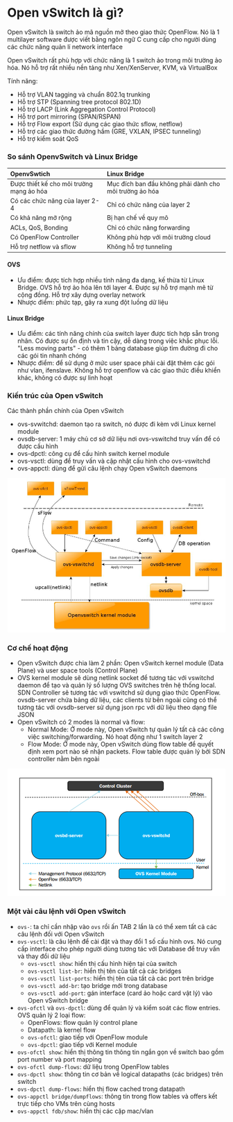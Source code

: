 # Open vSwitch là gì?

Open vSwitch là switch ảo mã nguồn mở theo giao thức OpenFlow. Nó là 1 multilayer software được viết bằng ngôn ngữ C cung cấp cho người dùng các chức năng quản lí network interface 

Open vSwitch rất phù hợp với chức năng là 1 switch ảo trong môi trường ảo hóa. Nó hỗ trợ rất nhiều nền tảng như Xen/XenServer, KVM, và VirtualBox

Tính năng:
- Hỗ trợ VLAN tagging và chuẩn 802.1q trunking
- Hỗ trợ STP (Spanning tree protocol 802.1D)
- Hỗ trợ LACP (Link Aggregation Control Protocol)
- Hỗ trợ port mirroring (SPAN/RSPAN)
- Hỗ trợ Flow export (Sử dụng các giao thức sflow, netflow)
- Hỗ trợ các giao thức đường hầm (GRE, VXLAN, IPSEC tunneling)
- Hỗ trợ kiểm soát QoS

### So sánh OpenvSwitch và Linux Bridge

|OpenvSwtich|Linux Bridge|
|:-|:-|
|Được thiết kế cho môi trường mạng ảo hóa|Mục đích ban đầu không phải dành cho môi trường ảo hóa|
|Có các chức năng của layer 2-4|Chỉ có chức năng của layer 2|
|Có khả năng mở rộng|Bị hạn chế về quy mô|
|ACLs, QoS, Bonding|Chỉ có chức năng forwarding|
|Có OpenFlow Controller|Không phù hợp với môi trường cloud|
|Hỗ trợ netflow và sflow|Không hỗ trợ tunneling|

#### OVS

- Ưu điểm: được tích hợp nhiều tính năng đa dạng, kế thừa từ Linux Bridge. OVS hỗ trợ ảo hóa lên tới layer 4. Được sự hỗ trợ mạnh mẽ từ cộng đồng. Hỗ trợ xây dựng overlay network
- Nhược điểm: phức tạp, gây ra xung đột luồng dữ liệu

#### Linux Bridge

- Ưu điểm: các tính năng chính của switch layer được tích hợp sẵn trong nhân. Có được sự ổn định và tin cậy, dễ dàng trong việc khắc phục lỗi. "Less moving parts" - có thêm 1 bảng database giúp tìm đường đi cho các gói tin nhanh chóng
- Nhược điểm: để sử dụng ở mức user space phải cài đặt thêm các gói như vlan, ifenslave. Không hỗ trợ openflow và các giao thức điều khiển khác, không có được sự linh hoạt

### Kiến trúc của Open vSwitch

Các thành phần chính của Open vSwitch
- ovs-svwitchd: daemon tạo ra switch, nó được đi kèm với Linux kernel module
- ovsdb-server: 1 máy chủ cơ sở dữ liệu nơi ovs-vswitchd truy vấn để có được cấu hình 
- ovs-dpctl: công cụ để cấu hình switch kernel module
- ovs-vsctl: dùng để truy vấn và cập nhật cấu hình cho ovs-vswitchd
- ovs-appctl: dùng để gửi câu lệnh chạy Open vSwitch daemons

![](./kvmimages/openvs.png)

### Cơ chế hoạt động

- Open vSwitch được chia làm 2 phần: Open vSwitch kernel module (Data Plane) và user space tools (Control Plane)
- OVS kernel module sẽ dùng netlink socket để tương tác với vswitchd daemon để tạo và quản lý số lượng OVS switches trên hệ thống local. SDN Controller sẽ tương tác với vswitchd sử dụng giao thức OpenFlow. ovsdb-server chứa bảng dữ liệu, các clients từ bên ngoài cũng có thể tương tác với ovsdb-server sử dụng json rpc với dữ liệu theo dạng file JSON
- Open vSwitch có 2 modes là normal và flow:
    - Normal Mode: Ở mode này, Open vSwitch tự quản lý tất cả các công việc switching/forwarding. Nó hoạt động như 1 switch layer 2
    - Flow Mode: Ở mode này, Open vSwitch dùng flow table để quyết định xem port nào sẽ nhận packets. Flow table được quản lý bởi SDN controller nằm bên ngoài

![](./kvmimages/openvs1.png)

### Một vài câu lệnh với Open vSwitch

- ```ovs-```: ta chỉ cần nhập vào ```ovs``` rồi ấn TAB 2 lần là có thể xem tất cả các câu lệnh đối với Open vSwitch
- ```ovs-vsctl```: là câu lệnh để cài đặt và thay đổi 1 số cấu hình ovs. Nó cung cấp interface cho phép người dùng tương tác với Database để truy vấn và thay đổi dữ liệu 
    - ```ovs-vsctl show```: hiển thị cấu hình hiện tại của switch
    - ```ovs-vsctl list-br```: hiển thị tên của tất cả các bridges
    - ```ovs-vsctl list-ports```: hiển thị tên của tất cả các port trên bridge
    - ```ovs-vsctl add-br```: tạo bridge mới trong database
    - ```ovs-vsctl add-port```: gán interface (card ảo hoặc card vật lý) vào Open vSwitch bridge
- ```ovs-ofctl``` và ```ovs-dpctl```: dùng để quản lý và kiểm soát các flow entries. OVS quản lý 2 loại flow:
    - OpenFlows: flow quản lý control plane
    - Datapath: là kernel flow
    - ```ovs-ofctl```: giao tiếp với OpenFlow module
    - ```ovs-dpctl```: giao tiếp với Kernel module
- ```ovs-ofctl show```: hiển thị thông tin thông tin ngắn gọn về switch bao gồm port number và port mapping
- ```ovs-ofctl dump-flows```: dữ liệu trong OpenFlow tables
- ```ovs-dpctl show```: thông tin cơ bản về logical datapaths (các bridges) trên switch 
- ```ovs-dpctl dump-flows```: hiển thị flow cached trong datapath
- ```ovs-appctl bridge/dumpflows```: thông tin trong flow tables và offers kết trực tiếp cho VMs trên cùng hosts
- ```ovs-appctl fdb/show```: hiển thị các cặp mac/vlan